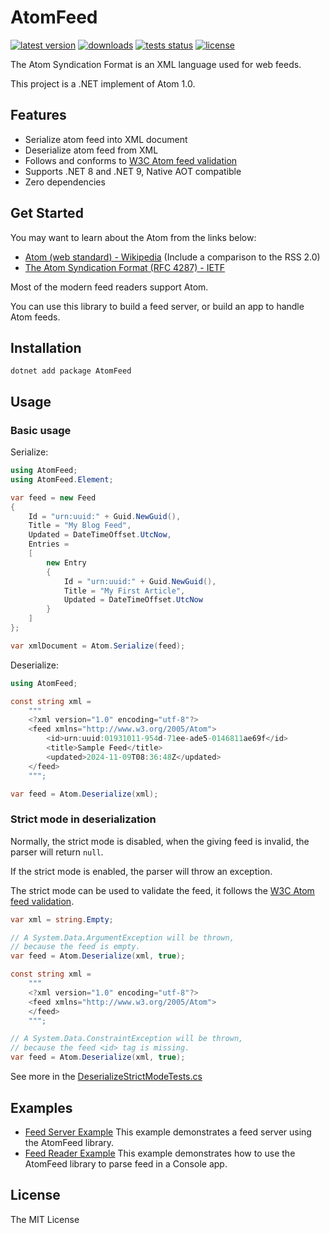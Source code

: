 # AtomFeed

[![latest version](https://img.shields.io/nuget/v/AtomFeed.svg)](https://www.nuget.org/packages/AtomFeed)
[![downloads](https://img.shields.io/nuget/dt/AtomFeed.svg)](https://www.nuget.org/packages/AtomFeed)
[![tests status](https://github.com/chrishyze/AtomFeed/actions/workflows/tests.yml/badge.svg?branch=main)](https://github.com/chrishyze/AtomFeed/actions/workflows/tests.yml)
[![license](https://img.shields.io/badge/license-MIT-informational)](https://www.nuget.org/packages/AtomFeed)

The Atom Syndication Format is an XML language used for web feeds.

This project is a .NET implement of Atom 1.0. 

## Features

- Serialize atom feed into XML document
- Deserialize atom feed from XML
- Follows and conforms to [W3C Atom feed validation](https://validator.w3.org/feed/docs/atom.html)
- Supports .NET 8 and .NET 9, Native AOT compatible
- Zero dependencies

## Get Started

You may want to learn about the Atom from the links below:

- [Atom (web standard) - Wikipedia](https://en.wikipedia.org/wiki/Atom_(web_standard)) (Include a comparison to the RSS 2.0) 
- [The Atom Syndication Format (RFC 4287) - IETF](https://datatracker.ietf.org/doc/html/rfc4287)

Most of the modern feed readers support Atom.

You can use this library to build a feed server, or build an app to handle Atom feeds.

## Installation

```shell
dotnet add package AtomFeed
```

## Usage

### Basic usage

Serialize:

```csharp
using AtomFeed;
using AtomFeed.Element;

var feed = new Feed
{
    Id = "urn:uuid:" + Guid.NewGuid(),
    Title = "My Blog Feed",
    Updated = DateTimeOffset.UtcNow,
    Entries =
    [
        new Entry
        {
            Id = "urn:uuid:" + Guid.NewGuid(),
            Title = "My First Article",
            Updated = DateTimeOffset.UtcNow
        }
    ]
};

var xmlDocument = Atom.Serialize(feed);
```

Deserialize:

```csharp
using AtomFeed;

const string xml =
    """
    <?xml version="1.0" encoding="utf-8"?>
    <feed xmlns="http://www.w3.org/2005/Atom">
        <id>urn:uuid:01931011-954d-71ee-ade5-0146811ae69f</id>
        <title>Sample Feed</title>
        <updated>2024-11-09T08:36:48Z</updated>
    </feed>
    """;

var feed = Atom.Deserialize(xml);
```

### Strict mode in deserialization

Normally, the strict mode is disabled, when the giving feed is invalid, the parser will return `null`.

If the strict mode is enabled, the parser will throw an exception.

The strict mode can be used to validate the feed, it follows the [W3C Atom feed validation](https://validator.w3.org/feed/docs/atom.html).

```csharp
var xml = string.Empty;

// A System.Data.ArgumentException will be thrown,
// because the feed is empty.
var feed = Atom.Deserialize(xml, true);
```

```csharp
const string xml =
    """
    <?xml version="1.0" encoding="utf-8"?>
    <feed xmlns="http://www.w3.org/2005/Atom">
    </feed>
    """;

// A System.Data.ConstraintException will be thrown,
// because the feed <id> tag is missing.
var feed = Atom.Deserialize(xml, true);
```

See more in the [DeserializeStrictModeTests.cs](https://github.com/chrishyze/AtomFeed/blob/main/tests/AtomFeed.Tests/DeserializeStrictModeTests.cs)

## Examples

- [Feed Server Example](https://github.com/chrishyze/AtomFeed/tree/main/examples/FeedServer)
  This example demonstrates a feed server using the AtomFeed library.
- [Feed Reader Example](https://github.com/chrishyze/AtomFeed/tree/main/examples/FeedReader)
  This example demonstrates how to use the AtomFeed library to parse feed in a Console app.

## License

The MIT License
